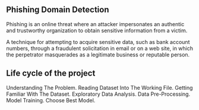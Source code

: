 ## Phishing Domain Detection
Phishing is an online threat where an attacker impersonates an authentic and trustworthy organization to obtain sensitive information from a victim.

A technique for attempting to acquire sensitive data, such as bank account numbers, through a fraudulent solicitation in email or on a web site, in which the perpetrator masquerades as a legitimate business or reputable person.

## Life cycle of the project

Understanding The Problem.
Reading Dataset Into The Working File.
Getting Familiar With The Dataset.
Exploratory Data Analysis.
Data Pre-Processing.
Model Training.
Choose Best Model.
